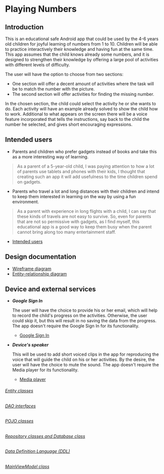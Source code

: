 # Playing Numbers

## Introduction

This is an educational safe Android app that could be used by the 4-6 years old children 
for joyful learning of numbers from 1 to 10. 
Children will be able to practice interactively their knowledge and having fun at the same time. 
This app assumes that the child knows already some numbers, and it is designed to strengthen 
their knowledge by offering a large pool of activities with different levels of difficulty. 

The user will have the option to choose from two sections:

   * One section will offer a decent amount of activities where the task will be to match the number with the picture. 
   * The second section will offer activities for finding the missing number.

In the chosen section, the child could select the activity he or she wants to do. 
Each activity will have an example already solved to show the child how to work.
Additional to what appears on the screen there will be a voice feature incorporated that tells the instructions, 
say back to the child the number he selected, and gives short encouraging expressions.   

## Intended users 

   * Parents and children who prefer gadgets instead of books and take this as a more interesting way of learning.
 
   > As a parent of a 5-year-old child, I was paying attention to how a lot of parents use tablets and phones with their kids, I thought that creating such an app it will add usefulness to the time children spend on gadgets.

   * Parents who travel a lot and long distances with their children and intend to keep them interested in learning on the way by using a fun environment.

   > As a parent with experience in long flights with a child, I can say that these kinds of travels are not easy to survive. So, even for parents that are not so permissive with gadgets, as I find myself, this educational app is a good way to keep them busy when the parent cannot bring along too many entertainment staff. 

   * [Intended users](intended-users.md)
   
## Design documentation

   * [Wireframe diagram](wireframe.md)
   * [Entity-relationship diagram](erd.md)
   
## Device and external services

   * **_Google Sign In_**
   
      The user will have the choice to provide his or her email, which will help to record the child's progress on the activities.
      Otherwise, the user could skip it, but this will result in no saving the data from the progress.
      The app doesn't require the Google Sign In for its functionality. 
      
        * [Google Sign In](https://developers.google.com/identity/sign-in/android/sign-in)
        
   * **_Device's speaker_** 
   
       This will be used to add short voiced clips in the app for reproducing the voice that will guide the child on his or her activities. 
       By the desire, the user will have the choice to mute the sound. 
       The app doesn't require the Media player for its functionality. 
       
        * [Media player](https://developer.android.com/guide/topics/media/mediaplayer)
        
###### [Entity classes](https://github.com/anhristian/play-numbers/tree/master/app/src/main/java/edu/cnm/deepdive/playnumbers/model/entity)

###### [DAO interfaces](https://github.com/anhristian/play-numbers/tree/master/app/src/main/java/edu/cnm/deepdive/playnumbers/model/dao)

###### [POJO classes](https://github.com/anhristian/play-numbers/tree/master/app/src/main/java/edu/cnm/deepdive/playnumbers/model/pojo)

###### [Repository classes and Database class](https://github.com/anhristian/play-numbers/tree/master/app/src/main/java/edu/cnm/deepdive/playnumbers/service)

###### [Data Definition Language (DDL)](https://github.com/anhristian/play-numbers/blob/master/docs/ddl.md)        
  
###### [MainViewModel class](https://github.com/anhristian/play-numbers/tree/master/app/src/main/java/edu/cnm/deepdive/playnumbers/viewmodel)
   